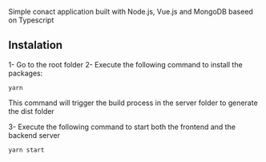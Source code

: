 Simple conact application built with Node.js, Vue.js and MongoDB baseed on Typescript

## Instalation

1- Go to the root folder
2- Execute the following command to install the packages:

    yarn

This command will trigger the build process in the server folder to generate the dist folder

3- Execute the following command to start both the frontend and the backend server

    yarn start